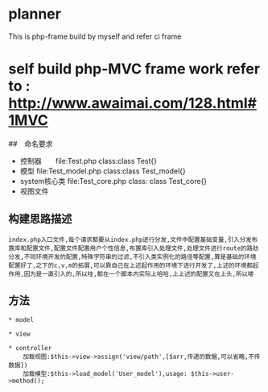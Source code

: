 # planner
This is php-frame build by myself and refer ci frame

# self build php-MVC frame work refer to : http://www.awaimai.com/128.html#1MVC 

##　命名要求
* 控制器　　file:Test.php  class:class Test{}
* 模型		file:Test_model.php  class:class Test_model{}
* system核心类 file:Test_core.php  class: class Test_core{}
* 视图文件	

## 构建思路描述
`index.php入口文件,每个请求都要从index.php进行分发,文件中配置基础变量,引入分发布置库和配置文件,配置文件配置用户个性信息,布置库引入处理文件,处理文件进行route的路劲分发,不同环境开发的配置,特殊字符串的过滤,不引入类实例化的路径等配置,算是基础的环境配置好了,之下的c,v,m的拓展,可以靠自己在上述起作用的环境下进行开发了,上述的环境都起作用,因为是一直引入的,所以哇,都在一个脚本内实际上哈哈,上上述的配置又在上头,所以喽`

## 方法
	* model

	* view

	* controller
		加载视图:$this->view->assign('view/path',[$arr,传递的数据,可以省略,不传数据])
		加载模型:$this->load_model('User_model'),usage: $this->user->method();



